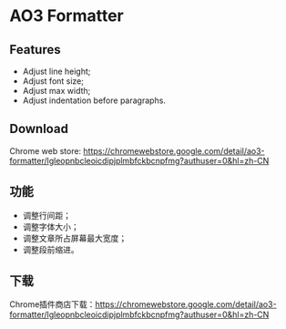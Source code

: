# AO3 Formatter

## Features

-   Adjust line height;
-   Adjust font size;
-   Adjust max width;
-   Adjust indentation before paragraphs.

## Download

Chrome web store: https://chromewebstore.google.com/detail/ao3-formatter/lgleopnbcleoicdipjplmbfckbcnpfmg?authuser=0&hl=zh-CN

## 功能

-   调整行间距；
-   调整字体大小；
-   调整文章所占屏幕最大宽度；
-   调整段前缩进。

## 下载

Chrome插件商店下载：https://chromewebstore.google.com/detail/ao3-formatter/lgleopnbcleoicdipjplmbfckbcnpfmg?authuser=0&hl=zh-CN
